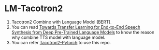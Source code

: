 # LM-Tacotron2
1. Tacotron2 Combine with Language Model (BERT).
2. You can read [Towards Transfer Learning for End-to-End Speech Synthesis from Deep Pre-Trained Language Models](https://arxiv.org/abs/1906.07307) to know the reason why combine TTS model with language model.
3. You can refer [Tacotron2-Pytorch](https://github.com/xcmyz/Tacotron2-Pytorch) to use this repo.
